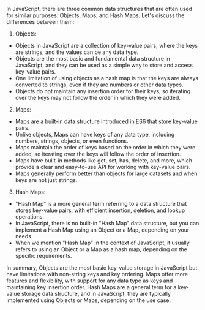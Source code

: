 In JavaScript, there are three common data structures that are often used for similar purposes: Objects, Maps, and Hash Maps. Let's discuss the differences between them:

1. Objects:
 * Objects in JavaScript are a collection of key-value pairs, where the keys are strings, and the values can be any data type.
 * Objects are the most basic and fundamental data structure in JavaScript, and they can be used as a simple way to store and access key-value pairs.
 * One limitation of using objects as a hash map is that the keys are always converted to strings, even if they are numbers or other data types.
 * Objects do not maintain any insertion order for their keys, so iterating over the keys may not follow the order in which they were added.
2. Maps:
 * Maps are a built-in data structure introduced in ES6 that store key-value pairs.
 * Unlike objects, Maps can have keys of any data type, including numbers, strings, objects, or even functions.
 * Maps maintain the order of keys based on the order in which they were added, so iterating over the keys will follow the order of insertion.
 * Maps have built-in methods like get, set, has, delete, and more, which provide a clear and easy-to-use API for working with key-value pairs.
 * Maps generally perform better than objects for large datasets and when keys are not just strings.
3. Hash Maps:
 * "Hash Map" is a more general term referring to a data structure that stores key-value pairs, with efficient insertion, deletion, and lookup operations.
 * In JavaScript, there is no built-in "Hash Map" data structure, but you can implement a Hash Map using an Object or a Map, depending on your needs.
 * When we mention "Hash Map" in the context of JavaScript, it usually refers to using an Object or a Map as a hash map, depending on the specific requirements.

In summary, Objects are the most basic key-value storage in JavaScript but have limitations with non-string keys and key ordering. Maps offer more features and flexibility, with support for any data type as keys and maintaining key insertion order. Hash Maps are a general term for a key-value storage data structure, and in JavaScript, they are typically implemented using Objects or Maps, depending on the use case.